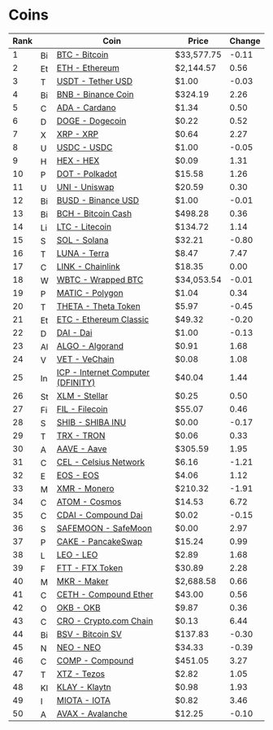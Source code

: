 # Coins

| Rank |     | Coin | Price | Change |
| ---- | --- | ---- | ----- | ------ |
| 1 | <img src="https://cdn.coinranking.com/bOabBYkcX/bitcoin_btc.svg" alt="Bitcoin" width="16px" height="16px" /> |  [BTC - Bitcoin](https://coinranking.com/coin/Qwsogvtv82FCd+bitcoin-btc) | $33,577.75 | -0.11 |
| 2 | <img src="https://cdn.coinranking.com/rk4RKHOuW/eth.svg" alt="Ethereum" width="16px" height="16px" /> |  [ETH - Ethereum](https://coinranking.com/coin/razxDUgYGNAdQ+ethereum-eth) | $2,144.57 | 0.56 |
| 3 | <img src="https://cdn.coinranking.com/mgHqwlCLj/usdt.svg" alt="Tether USD" width="16px" height="16px" /> |  [USDT - Tether USD](https://coinranking.com/coin/HIVsRcGKkPFtW+tetherusd-usdt) | $1.00 | -0.03 |
| 4 | <img src="https://cdn.coinranking.com/B1N19L_dZ/bnb.svg" alt="Binance Coin" width="16px" height="16px" /> |  [BNB - Binance Coin](https://coinranking.com/coin/WcwrkfNI4FUAe+binancecoin-bnb) | $324.19 | 2.26 |
| 5 | <img src="https://cdn.coinranking.com/ryY28nXhW/ada.svg" alt="Cardano" width="16px" height="16px" /> |  [ADA - Cardano](https://coinranking.com/coin/qzawljRxB5bYu+cardano-ada) | $1.34 | 0.50 |
| 6 | <img src="https://cdn.coinranking.com/H1arXIuOZ/doge.svg" alt="Dogecoin" width="16px" height="16px" /> |  [DOGE - Dogecoin](https://coinranking.com/coin/a91GCGd_u96cF+dogecoin-doge) | $0.22 | 0.52 |
| 7 | <img src="https://cdn.coinranking.com/B1oPuTyfX/xrp.svg" alt="XRP" width="16px" height="16px" /> |  [XRP - XRP](https://coinranking.com/coin/-l8Mn2pVlRs-p+xrp-xrp) | $0.64 | 2.27 |
| 8 | <img src="https://cdn.coinranking.com/jkDf8sQbY/usdc.svg" alt="USDC" width="16px" height="16px" /> |  [USDC - USDC](https://coinranking.com/coin/aKzUVe4Hh_CON+usdc-usdc) | $1.00 | -0.05 |
| 9 | <img src="https://cdn.coinranking.com/iseN4Am58/hex-vector.svg" alt="HEX" width="16px" height="16px" /> |  [HEX - HEX](https://coinranking.com/coin/9K7m6ufraZ6gh+hex-hex) | $0.09 | 1.31 |
| 10 | <img src="https://cdn.coinranking.com/RsljYqnbu/polkadot.svg" alt="Polkadot" width="16px" height="16px" /> |  [DOT - Polkadot](https://coinranking.com/coin/25W7FG7om+polkadot-dot) | $15.58 | 1.26 |
| 11 | <img src="https://cdn.coinranking.com/1heSvUgtl/uniswap-v2.svg?size=48x48" alt="Uniswap" width="16px" height="16px" /> |  [UNI - Uniswap](https://coinranking.com/coin/_H5FVG9iW+uniswap-uni) | $20.59 | 0.30 |
| 12 | <img src="https://cdn.coinranking.com/6SJHRfClq/busd.svg" alt="Binance USD" width="16px" height="16px" /> |  [BUSD - Binance USD](https://coinranking.com/coin/vSo2fu9iE1s0Y+binanceusd-busd) | $1.00 | -0.01 |
| 13 | <img src="https://cdn.coinranking.com/By8ziihX7/bch.svg" alt="Bitcoin Cash" width="16px" height="16px" /> |  [BCH - Bitcoin Cash](https://coinranking.com/coin/ZlZpzOJo43mIo+bitcoincash-bch) | $498.28 | 0.36 |
| 14 | <img src="https://cdn.coinranking.com/BUvPxmc9o/ltcnew.svg" alt="Litecoin" width="16px" height="16px" /> |  [LTC - Litecoin](https://coinranking.com/coin/D7B1x_ks7WhV5+litecoin-ltc) | $134.72 | 1.14 |
| 15 | <img src="https://cdn.coinranking.com/yvUG4Qex5/solana.svg" alt="Solana" width="16px" height="16px" /> |  [SOL - Solana](https://coinranking.com/coin/zNZHO_Sjf+solana-sol) | $32.21 | -0.80 |
| 16 | <img src="https://cdn.coinranking.com/F-PJdF8Um/LUNA.svg" alt="Terra" width="16px" height="16px" /> |  [LUNA - Terra](https://coinranking.com/coin/AaQUAs2Mc+terra-luna) | $8.47 | 7.47 |
| 17 | <img src="https://cdn.coinranking.com/9NOP9tOem/chainlink.svg" alt="Chainlink" width="16px" height="16px" /> |  [LINK - Chainlink](https://coinranking.com/coin/VLqpJwogdhHNb+chainlink-link) | $18.35 | 0.00 |
| 18 | <img src="https://cdn.coinranking.com/o3-8cvCHu/wbtc[1].svg" alt="Wrapped BTC" width="16px" height="16px" /> |  [WBTC - Wrapped BTC](https://coinranking.com/coin/x4WXHge-vvFY+wrappedbtc-wbtc) | $34,053.54 | -0.01 |
| 19 | <img src="https://cdn.coinranking.com/HAf8rW3kx/polygon-matic-rebrand.png" alt="Polygon" width="16px" height="16px" /> |  [MATIC - Polygon](https://coinranking.com/coin/uW2tk-ILY0ii+polygon-matic) | $1.04 | 0.34 |
| 20 | <img src="https://cdn.coinranking.com/HJHg2k9Lf/theta.svg" alt="Theta Token" width="16px" height="16px" /> |  [THETA - Theta Token](https://coinranking.com/coin/B42IRxNtoYmwK+thetatoken-theta) | $5.97 | -0.45 |
| 21 | <img src="https://cdn.coinranking.com/rJfyor__W/etc.svg" alt="Ethereum Classic" width="16px" height="16px" /> |  [ETC - Ethereum Classic](https://coinranking.com/coin/hnfQfsYfeIGUQ+ethereumclassic-etc) | $49.32 | -0.20 |
| 22 | <img src="https://cdn.coinranking.com/mAZ_7LwOE/mutli-collateral-dai.svg" alt="Dai" width="16px" height="16px" /> |  [DAI - Dai](https://coinranking.com/coin/MoTuySvg7+dai-dai) | $1.00 | -0.13 |
| 23 | <img src="https://cdn.coinranking.com/lzbmCkUGB/algo.svg" alt="Algorand" width="16px" height="16px" /> |  [ALGO - Algorand](https://coinranking.com/coin/TpHE2IShQw-sJ+algorand-algo) | $0.91 | 1.68 |
| 24 | <img src="https://cdn.coinranking.com/B1_TDu9Dm/VEN.svg" alt="VeChain" width="16px" height="16px" /> |  [VET - VeChain](https://coinranking.com/coin/FEbS54wxo4oIl+vechain-vet) | $0.08 | 1.08 |
| 25 | <img src="https://cdn.coinranking.com/1uJ_RVrmC/dfinity-icp.png" alt="Internet Computer (DFINITY)" width="16px" height="16px" /> |  [ICP - Internet Computer (DFINITY)](https://coinranking.com/coin/aMNLwaUbY+internetcomputerdfinity-icp) | $40.04 | 1.44 |
| 26 | <img src="https://cdn.coinranking.com/78CxK1xsp/Stellar_symbol_black_RGB.svg" alt="Stellar" width="16px" height="16px" /> |  [XLM - Stellar](https://coinranking.com/coin/f3iaFeCKEmkaZ+stellar-xlm) | $0.25 | 0.50 |
| 27 | <img src="https://cdn.coinranking.com/vUmvv-IQA/FIL3-filecoin.svg?size=48x48" alt="Filecoin" width="16px" height="16px" /> |  [FIL - Filecoin](https://coinranking.com/coin/ymQub4fuB+filecoin-fil) | $55.07 | 0.46 |
| 28 | <img src="https://cdn.coinranking.com/D69LfI-tm/shib.png" alt="SHIBA INU" width="16px" height="16px" /> |  [SHIB - SHIBA INU](https://coinranking.com/coin/xz24e0BjL+shibainu-shib) | $0.00 | -0.17 |
| 29 | <img src="https://cdn.coinranking.com/behejNqQs/trx.svg" alt="TRON" width="16px" height="16px" /> |  [TRX - TRON](https://coinranking.com/coin/qUhEFk1I61atv+tron-trx) | $0.06 | 0.33 |
| 30 | <img src="https://cdn.coinranking.com/4bpYKqV4X/AAVE.png" alt="Aave" width="16px" height="16px" /> |  [AAVE - Aave](https://coinranking.com/coin/ixgUfzmLR+aave-aave) | $305.59 | 1.95 |
| 31 | <img src="https://cdn.coinranking.com/XPU7TeCYD/New-CEL.png" alt="Celsius Network" width="16px" height="16px" /> |  [CEL - Celsius Network](https://coinranking.com/coin/rk5XwL6mIjUDp+celsiusnetwork-cel) | $6.16 | -1.21 |
| 32 | <img src="https://cdn.coinranking.com/PqOYrWSje/eos2.svg" alt="EOS" width="16px" height="16px" /> |  [EOS - EOS](https://coinranking.com/coin/iAzbfXiBBKkR6+eos-eos) | $4.06 | 1.12 |
| 33 | <img src="https://cdn.coinranking.com/Syz-oSd_Z/xmr.svg" alt="Monero" width="16px" height="16px" /> |  [XMR - Monero](https://coinranking.com/coin/3mVx2FX_iJFp5+monero-xmr) | $210.32 | -1.91 |
| 34 | <img src="https://cdn.coinranking.com/HJzHboruM/atom.svg" alt="Cosmos" width="16px" height="16px" /> |  [ATOM - Cosmos](https://coinranking.com/coin/Knsels4_Ol-Ny+cosmos-atom) | $14.53 | 6.72 |
| 35 | <img src="https://cdn.coinranking.com/aZPPc1MqR/cDAI.svg" alt="Compound Dai" width="16px" height="16px" /> |  [CDAI - Compound Dai](https://coinranking.com/coin/lT__vMO7l+compounddai-cdai) | $0.02 | -0.15 |
| 36 | <img src="https://cdn.coinranking.com/xi6oA8jA4/safemoon.png" alt="SafeMoon" width="16px" height="16px" /> |  [SAFEMOON - SafeMoon](https://coinranking.com/coin/7gHjBh7YK+safemoon-safemoon) | $0.00 | 2.97 |
| 37 | <img src="https://cdn.coinranking.com/aRtgdw7bQ/pancakeswap-cake-logo.png" alt="PancakeSwap" width="16px" height="16px" /> |  [CAKE - PancakeSwap](https://coinranking.com/coin/ncYFcP709+pancakeswap-cake) | $15.24 | 0.99 |
| 38 | <img src="https://cdn.coinranking.com/12EKqY08r/leo.svg" alt="LEO" width="16px" height="16px" /> |  [LEO - LEO](https://coinranking.com/coin/mqtUpyBxu8O8+leo-leo) | $2.89 | 1.68 |
| 39 | <img src="https://cdn.coinranking.com/WyBm4_EzM/ftx-exchange.svg" alt="FTX Token" width="16px" height="16px" /> |  [FTT - FTX Token](https://coinranking.com/coin/NfeOYfNcl+ftxtoken-ftt) | $30.89 | 2.28 |
| 40 | <img src="https://cdn.coinranking.com/sjHfS7jCS/mkrdao.svg" alt="Maker" width="16px" height="16px" /> |  [MKR - Maker](https://coinranking.com/coin/qFakph2rpuMOL+maker-mkr) | $2,688.58 | 0.66 |
| 41 | <img src="https://cdn.coinranking.com/ZTQUl5jrQ/CETH2.svg" alt="Compound Ether" width="16px" height="16px" /> |  [CETH - Compound Ether](https://coinranking.com/coin/p_GHkOeDNKw0+compoundether-ceth) | $43.00 | 0.56 |
| 42 | <img src="https://cdn.coinranking.com/BJcjC5rCQ/Okex.svg" alt="OKB" width="16px" height="16px" /> |  [OKB - OKB](https://coinranking.com/coin/PDKcptVnzJTmN+okb-okb) | $9.87 | 0.36 |
| 43 | <img src="https://cdn.coinranking.com/2o91jm73M/cro.svg" alt="Crypto.com Chain" width="16px" height="16px" /> |  [CRO - Crypto.com Chain](https://coinranking.com/coin/65PHZTpmE55b+cryptocomchain-cro) | $0.13 | 6.44 |
| 44 | <img src="https://cdn.coinranking.com/388ehh6kq/bitcoin-sv-1.svg" alt="Bitcoin SV" width="16px" height="16px" /> |  [BSV - Bitcoin SV](https://coinranking.com/coin/VcMY11NONHSA0+bitcoinsv-bsv) | $137.83 | -0.30 |
| 45 | <img src="https://cdn.coinranking.com/MgUNVQCeN/neo.svg" alt="NEO" width="16px" height="16px" /> |  [NEO - NEO](https://coinranking.com/coin/cVaOmQWainv7g+neo-neo) | $34.33 | -0.39 |
| 46 | <img src="https://cdn.coinranking.com/2es4I0GGs/compound-icon.svg" alt="Compound" width="16px" height="16px" /> |  [COMP - Compound](https://coinranking.com/coin/7Dg6y_Ywg+compound-comp) | $451.05 | 3.27 |
| 47 | <img src="https://cdn.coinranking.com/HkLUdilQ7/xtz.svg" alt="Tezos" width="16px" height="16px" /> |  [XTZ - Tezos](https://coinranking.com/coin/fsIbGOEJWbzxG+tezos-xtz) | $2.82 | 1.05 |
| 48 | <img src="https://cdn.coinranking.com/cY-BSmXaS/klay.svg" alt="Klaytn" width="16px" height="16px" /> |  [KLAY - Klaytn](https://coinranking.com/coin/M9bj_WrX+klaytn-klay) | $0.98 | 1.93 |
| 49 | <img src="https://cdn.coinranking.com/H1IQ9Bdd-/miota.svg" alt="IOTA" width="16px" height="16px" /> |  [MIOTA - IOTA](https://coinranking.com/coin/LtWwuVANwRzV_+iota-miota) | $0.82 | 3.46 |
| 50 | <img src="https://cdn.coinranking.com/S0C6Cw2-w/avax-avalanche.png" alt="Avalanche" width="16px" height="16px" /> |  [AVAX - Avalanche](https://coinranking.com/coin/dvUj0CzDZ+avalanche-avax) | $12.25 | -0.10 |
